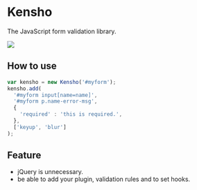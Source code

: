 # Kensho

The JavaScript form validation library.

![](https://travis-ci.org/yokotak0527/kensho.svg?branch=master)

## How to use

```js
var kensho = new Kensho('#myform');
kensho.add(
  '#myform input[name=name]',
  '#myform p.name-error-msg',
  {
    'required' : 'this is required.',
  },
  ['keyup', 'blur']
);
```

## Feature

- jQuery is unnecessary.
- be able to add your plugin, validation rules and to set hooks.
